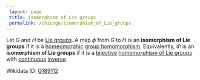 ```yaml
---
 layout: page
 title: isomorphism of Lie groups
 permalink: /chicago/isomorphism_of_Lie_groups
---
```

Let $G$ and $H$ be [Lie groups](https://defsmath.github.io/DefsMath/Lie_group). A map $\phi$ from $G$ to $H$ is an **isomorphism of Lie groups** if it is a [homeomorphic](https://defsmath.github.io/DefsMath/homeomorphism) [group homomorphism](https://defsmath.github.io/DefsMath/group_homomorphism). Equivalently, $\Phi$ is an **isomorphism of Lie groups** if it is a [bijective](https://defsmath.github.io/DefsMath/bijective) [homomorphism of Lie groups](https://defsmath.github.io/DefsMath/homomorphism_of_Lie_groups) with [continuous](https://defsmath.github.io/DefsMath/continuous) [inverse](https://defsmath.github.io/DefsMath/inverse_function).

Wikidata ID: [Q189112](https://www.wikidata.org/wiki/Q189112)